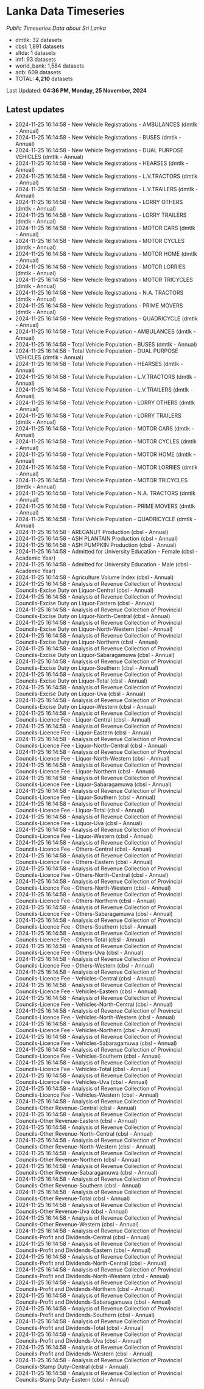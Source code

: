 # Lanka Data Timeseries
*Public Timeseries Data about Sri Lanka*

* dmtlk: 32 datasets
* cbsl: 1,891 datasets
* sltda: 1 datasets
* imf: 93 datasets
* world_bank: 1,584 datasets
* adb: 609 datasets
* TOTAL: **4,210** datasets

Last Updated: **04:36 PM, Monday, 25 November, 2024**

## Latest updates

* 2024-11-25 16:14:58 - New Vehicle Registrations - AMBULANCES (dmtlk - Annual)
* 2024-11-25 16:14:58 - New Vehicle Registrations - BUSES (dmtlk - Annual)
* 2024-11-25 16:14:58 - New Vehicle Registrations - DUAL PURPOSE VEHICLES (dmtlk - Annual)
* 2024-11-25 16:14:58 - New Vehicle Registrations - HEARSES (dmtlk - Annual)
* 2024-11-25 16:14:58 - New Vehicle Registrations - L.V.TRACTORS (dmtlk - Annual)
* 2024-11-25 16:14:58 - New Vehicle Registrations - L.V.TRAILERS (dmtlk - Annual)
* 2024-11-25 16:14:58 - New Vehicle Registrations - LORRY OTHERS (dmtlk - Annual)
* 2024-11-25 16:14:58 - New Vehicle Registrations - LORRY TRAILERS (dmtlk - Annual)
* 2024-11-25 16:14:58 - New Vehicle Registrations - MOTOR CARS (dmtlk - Annual)
* 2024-11-25 16:14:58 - New Vehicle Registrations - MOTOR CYCLES (dmtlk - Annual)
* 2024-11-25 16:14:58 - New Vehicle Registrations - MOTOR HOME (dmtlk - Annual)
* 2024-11-25 16:14:58 - New Vehicle Registrations - MOTOR LORRIES (dmtlk - Annual)
* 2024-11-25 16:14:58 - New Vehicle Registrations - MOTOR TRICYCLES (dmtlk - Annual)
* 2024-11-25 16:14:58 - New Vehicle Registrations - N.A. TRACTORS (dmtlk - Annual)
* 2024-11-25 16:14:58 - New Vehicle Registrations - PRIME MOVERS (dmtlk - Annual)
* 2024-11-25 16:14:58 - New Vehicle Registrations - QUADRICYCLE (dmtlk - Annual)
* 2024-11-25 16:14:58 - Total Vehicle Population - AMBULANCES (dmtlk - Annual)
* 2024-11-25 16:14:58 - Total Vehicle Population - BUSES (dmtlk - Annual)
* 2024-11-25 16:14:58 - Total Vehicle Population - DUAL PURPOSE VEHICLES (dmtlk - Annual)
* 2024-11-25 16:14:58 - Total Vehicle Population - HEARSES (dmtlk - Annual)
* 2024-11-25 16:14:58 - Total Vehicle Population - L.V.TRACTORS (dmtlk - Annual)
* 2024-11-25 16:14:58 - Total Vehicle Population - L.V.TRAILERS (dmtlk - Annual)
* 2024-11-25 16:14:58 - Total Vehicle Population - LORRY OTHERS (dmtlk - Annual)
* 2024-11-25 16:14:58 - Total Vehicle Population - LORRY TRAILERS (dmtlk - Annual)
* 2024-11-25 16:14:58 - Total Vehicle Population - MOTOR CARS (dmtlk - Annual)
* 2024-11-25 16:14:58 - Total Vehicle Population - MOTOR CYCLES (dmtlk - Annual)
* 2024-11-25 16:14:58 - Total Vehicle Population - MOTOR HOME (dmtlk - Annual)
* 2024-11-25 16:14:58 - Total Vehicle Population - MOTOR LORRIES (dmtlk - Annual)
* 2024-11-25 16:14:58 - Total Vehicle Population - MOTOR TRICYCLES (dmtlk - Annual)
* 2024-11-25 16:14:58 - Total Vehicle Population - N.A. TRACTORS (dmtlk - Annual)
* 2024-11-25 16:14:58 - Total Vehicle Population - PRIME MOVERS (dmtlk - Annual)
* 2024-11-25 16:14:58 - Total Vehicle Population - QUADRICYCLE (dmtlk - Annual)
* 2024-11-25 16:14:58 - ARECANUT Production (cbsl - Annual)
* 2024-11-25 16:14:58 - ASH PLANTAIN Production (cbsl - Annual)
* 2024-11-25 16:14:58 - ASH PUMPKIN Production (cbsl - Annual)
* 2024-11-25 16:14:58 - Admitted for University Education - Female (cbsl - Academic Year)
* 2024-11-25 16:14:58 - Admitted for University Education - Male (cbsl - Academic Year)
* 2024-11-25 16:14:58 - Agriculture Volume Index (cbsl - Annual)
* 2024-11-25 16:14:58 - Analysis of Revenue Collection of Provincial Councils-Excise Duty on Liquor-Central (cbsl - Annual)
* 2024-11-25 16:14:58 - Analysis of Revenue Collection of Provincial Councils-Excise Duty on Liquor-Eastern (cbsl - Annual)
* 2024-11-25 16:14:58 - Analysis of Revenue Collection of Provincial Councils-Excise Duty on Liquor-North-Central (cbsl - Annual)
* 2024-11-25 16:14:58 - Analysis of Revenue Collection of Provincial Councils-Excise Duty on Liquor-North-Western (cbsl - Annual)
* 2024-11-25 16:14:58 - Analysis of Revenue Collection of Provincial Councils-Excise Duty on Liquor-Northern (cbsl - Annual)
* 2024-11-25 16:14:58 - Analysis of Revenue Collection of Provincial Councils-Excise Duty on Liquor-Sabaragamuwa (cbsl - Annual)
* 2024-11-25 16:14:58 - Analysis of Revenue Collection of Provincial Councils-Excise Duty on Liquor-Southern (cbsl - Annual)
* 2024-11-25 16:14:58 - Analysis of Revenue Collection of Provincial Councils-Excise Duty on Liquor-Total (cbsl - Annual)
* 2024-11-25 16:14:58 - Analysis of Revenue Collection of Provincial Councils-Excise Duty on Liquor-Uva (cbsl - Annual)
* 2024-11-25 16:14:58 - Analysis of Revenue Collection of Provincial Councils-Excise Duty on Liquor-Western (cbsl - Annual)
* 2024-11-25 16:14:58 - Analysis of Revenue Collection of Provincial Councils-Licence Fee - Liquor-Central (cbsl - Annual)
* 2024-11-25 16:14:58 - Analysis of Revenue Collection of Provincial Councils-Licence Fee - Liquor-Eastern (cbsl - Annual)
* 2024-11-25 16:14:58 - Analysis of Revenue Collection of Provincial Councils-Licence Fee - Liquor-North-Central (cbsl - Annual)
* 2024-11-25 16:14:58 - Analysis of Revenue Collection of Provincial Councils-Licence Fee - Liquor-North-Western (cbsl - Annual)
* 2024-11-25 16:14:58 - Analysis of Revenue Collection of Provincial Councils-Licence Fee - Liquor-Northern (cbsl - Annual)
* 2024-11-25 16:14:58 - Analysis of Revenue Collection of Provincial Councils-Licence Fee - Liquor-Sabaragamuwa (cbsl - Annual)
* 2024-11-25 16:14:58 - Analysis of Revenue Collection of Provincial Councils-Licence Fee - Liquor-Southern (cbsl - Annual)
* 2024-11-25 16:14:58 - Analysis of Revenue Collection of Provincial Councils-Licence Fee - Liquor-Total (cbsl - Annual)
* 2024-11-25 16:14:58 - Analysis of Revenue Collection of Provincial Councils-Licence Fee - Liquor-Uva (cbsl - Annual)
* 2024-11-25 16:14:58 - Analysis of Revenue Collection of Provincial Councils-Licence Fee - Liquor-Western (cbsl - Annual)
* 2024-11-25 16:14:58 - Analysis of Revenue Collection of Provincial Councils-Licence Fee - Others-Central (cbsl - Annual)
* 2024-11-25 16:14:58 - Analysis of Revenue Collection of Provincial Councils-Licence Fee - Others-Eastern (cbsl - Annual)
* 2024-11-25 16:14:58 - Analysis of Revenue Collection of Provincial Councils-Licence Fee - Others-North-Central (cbsl - Annual)
* 2024-11-25 16:14:58 - Analysis of Revenue Collection of Provincial Councils-Licence Fee - Others-North-Western (cbsl - Annual)
* 2024-11-25 16:14:58 - Analysis of Revenue Collection of Provincial Councils-Licence Fee - Others-Northern (cbsl - Annual)
* 2024-11-25 16:14:58 - Analysis of Revenue Collection of Provincial Councils-Licence Fee - Others-Sabaragamuwa (cbsl - Annual)
* 2024-11-25 16:14:58 - Analysis of Revenue Collection of Provincial Councils-Licence Fee - Others-Southern (cbsl - Annual)
* 2024-11-25 16:14:58 - Analysis of Revenue Collection of Provincial Councils-Licence Fee - Others-Total (cbsl - Annual)
* 2024-11-25 16:14:58 - Analysis of Revenue Collection of Provincial Councils-Licence Fee - Others-Uva (cbsl - Annual)
* 2024-11-25 16:14:58 - Analysis of Revenue Collection of Provincial Councils-Licence Fee - Others-Western (cbsl - Annual)
* 2024-11-25 16:14:58 - Analysis of Revenue Collection of Provincial Councils-Licence Fee - Vehicles-Central (cbsl - Annual)
* 2024-11-25 16:14:58 - Analysis of Revenue Collection of Provincial Councils-Licence Fee - Vehicles-Eastern (cbsl - Annual)
* 2024-11-25 16:14:58 - Analysis of Revenue Collection of Provincial Councils-Licence Fee - Vehicles-North-Central (cbsl - Annual)
* 2024-11-25 16:14:58 - Analysis of Revenue Collection of Provincial Councils-Licence Fee - Vehicles-North-Western (cbsl - Annual)
* 2024-11-25 16:14:58 - Analysis of Revenue Collection of Provincial Councils-Licence Fee - Vehicles-Northern (cbsl - Annual)
* 2024-11-25 16:14:58 - Analysis of Revenue Collection of Provincial Councils-Licence Fee - Vehicles-Sabaragamuwa (cbsl - Annual)
* 2024-11-25 16:14:58 - Analysis of Revenue Collection of Provincial Councils-Licence Fee - Vehicles-Southern (cbsl - Annual)
* 2024-11-25 16:14:58 - Analysis of Revenue Collection of Provincial Councils-Licence Fee - Vehicles-Total (cbsl - Annual)
* 2024-11-25 16:14:58 - Analysis of Revenue Collection of Provincial Councils-Licence Fee - Vehicles-Uva (cbsl - Annual)
* 2024-11-25 16:14:58 - Analysis of Revenue Collection of Provincial Councils-Licence Fee - Vehicles-Western (cbsl - Annual)
* 2024-11-25 16:14:58 - Analysis of Revenue Collection of Provincial Councils-Other Revenue-Central (cbsl - Annual)
* 2024-11-25 16:14:58 - Analysis of Revenue Collection of Provincial Councils-Other Revenue-Eastern (cbsl - Annual)
* 2024-11-25 16:14:58 - Analysis of Revenue Collection of Provincial Councils-Other Revenue-North-Central (cbsl - Annual)
* 2024-11-25 16:14:58 - Analysis of Revenue Collection of Provincial Councils-Other Revenue-North-Western (cbsl - Annual)
* 2024-11-25 16:14:58 - Analysis of Revenue Collection of Provincial Councils-Other Revenue-Northern (cbsl - Annual)
* 2024-11-25 16:14:58 - Analysis of Revenue Collection of Provincial Councils-Other Revenue-Sabaragamuwa (cbsl - Annual)
* 2024-11-25 16:14:58 - Analysis of Revenue Collection of Provincial Councils-Other Revenue-Southern (cbsl - Annual)
* 2024-11-25 16:14:58 - Analysis of Revenue Collection of Provincial Councils-Other Revenue-Total (cbsl - Annual)
* 2024-11-25 16:14:58 - Analysis of Revenue Collection of Provincial Councils-Other Revenue-Uva (cbsl - Annual)
* 2024-11-25 16:14:58 - Analysis of Revenue Collection of Provincial Councils-Other Revenue-Western (cbsl - Annual)
* 2024-11-25 16:14:58 - Analysis of Revenue Collection of Provincial Councils-Profit and Dividends-Central (cbsl - Annual)
* 2024-11-25 16:14:58 - Analysis of Revenue Collection of Provincial Councils-Profit and Dividends-Eastern (cbsl - Annual)
* 2024-11-25 16:14:58 - Analysis of Revenue Collection of Provincial Councils-Profit and Dividends-North-Central (cbsl - Annual)
* 2024-11-25 16:14:58 - Analysis of Revenue Collection of Provincial Councils-Profit and Dividends-North-Western (cbsl - Annual)
* 2024-11-25 16:14:58 - Analysis of Revenue Collection of Provincial Councils-Profit and Dividends-Northern (cbsl - Annual)
* 2024-11-25 16:14:58 - Analysis of Revenue Collection of Provincial Councils-Profit and Dividends-Sabaragamuwa (cbsl - Annual)
* 2024-11-25 16:14:58 - Analysis of Revenue Collection of Provincial Councils-Profit and Dividends-Southern (cbsl - Annual)
* 2024-11-25 16:14:58 - Analysis of Revenue Collection of Provincial Councils-Profit and Dividends-Total (cbsl - Annual)
* 2024-11-25 16:14:58 - Analysis of Revenue Collection of Provincial Councils-Profit and Dividends-Uva (cbsl - Annual)
* 2024-11-25 16:14:58 - Analysis of Revenue Collection of Provincial Councils-Profit and Dividends-Western (cbsl - Annual)
* 2024-11-25 16:14:58 - Analysis of Revenue Collection of Provincial Councils-Stamp Duty-Central (cbsl - Annual)
* 2024-11-25 16:14:58 - Analysis of Revenue Collection of Provincial Councils-Stamp Duty-Eastern (cbsl - Annual)